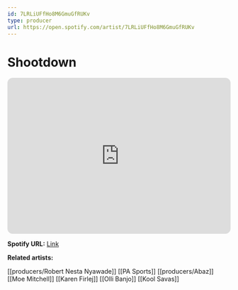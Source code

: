 ```yaml
---
id: 7LRLiUFfHo8M6GmuGfRUKv
type: producer
url: https://open.spotify.com/artist/7LRLiUFfHo8M6GmuGfRUKv
---
```

# Shootdown

<iframe style="border-radius:12px" src="https://open.spotify.com/embed/artist/7LRLiUFfHo8M6GmuGfRUKv" width="100%" height="352" frameBorder="0" allowfullscreen="" allow="autoplay; clipboard-write; encrypted-media; fullscreen; picture-in-picture" loading="lazy"></iframe>

**Spotify URL:** [Link](https://open.spotify.com/artist/7LRLiUFfHo8M6GmuGfRUKv)

**Related artists:**

[[producers/Robert Nesta Nyawade]]
[[PA Sports]]
[[producers/Abaz]]
[[Moe Mitchell]]
[[Karen Firlej]]
[[Olli Banjo]]
[[Kool Savas]]
